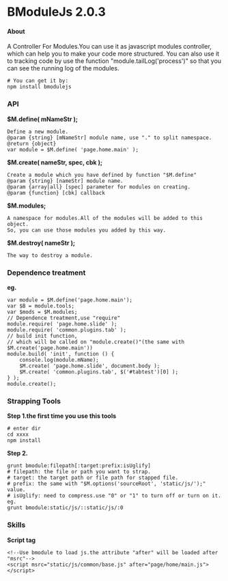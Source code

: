 BModuleJs 2.0.3
======

#### About
A Controller For Modules.You can use it as javascript modules controller, which can help you to make your code more structured.
You can also use it to tracking code by use the function "module.tailLog('process')" so that you can see the running log of the modules.

    # You can get it by: 
    npm install bmodulejs

### API
__$M.define( mNameStr );__

    Define a new module.
    @param {string} [mNameStr] module name, use "." to split namespace.
    @return {object}
    var module = $M.define( 'page.home.main' );
    
__$M.create( nameStr, spec, cbk );__

    Create a module which you have defined by function "$M.define"
    @param {string} [nameStr] module name.
    @param {array|all} [spec] parameter for modules on creating.
    @param {function} [cbk] callback
    
__$M.modules;__

    A namespace for modules.All of the modules will be added to this object.
    So, you can use those modules you added by this way.
    
__$M.destroy( nameStr );__

    The way to destroy a module.

### Dependence treatment
__eg.__

    var module = $M.define('page.home.main');
    var $B = module.tools;
    var $mods = $M.modules;
    // Dependence treatment,use "require"
    module.require( 'page.home.slide' );
    module.require( 'common.plugins.tab' );
    // build init function, 
    // which will be called on "module.create()"(the same with $M.create('page.home.main'))
    module.build( 'init', function () {
        console.log(module.mName);
        $M.create( 'page.home.slide', document.body );
        $M.create( 'common.plugins.tab', $('#tabtest')[0] );
    } );
    module.create();
    

### Strapping Tools
__Step 1.the first time you use this tools__
    
    # enter dir
    cd xxxx
    npm install
    
__Step 2.__

    grunt bmodule:filepath[:target:prefix:isUglify]
    # filepath: the file or path you want to strap.
    # target: the target path or file path for stapped file.
    # prefix: the same with "$M.options('sourceRoot', 'static/js/');" value.
    # isUglify: need to compress.use "0" or "1" to turn off or turn on it.
    eg.
    grunt bmodule:static/js/::static/js/:0
    
### Skills
__Script tag__
    
    <!--Use bmodule to load js.the attribute "after" will be loaded after "msrc"-->
    <script msrc="static/js/common/base.js" after="page/home/main.js"></script>
    
